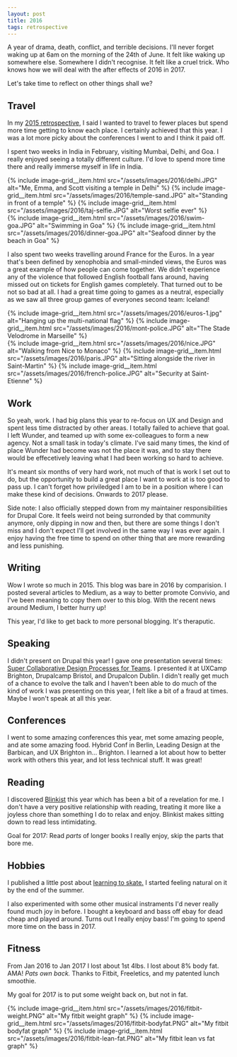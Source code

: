 ```yaml
---
layout: post
title: 2016
tags: retrospective
---
```


A year of drama, death, conflict, and terrible decisions. I'll never forget waking up at 6am on the morning of the 24th of June. It felt like waking up somewhere else. Somewhere I didn't recognise. It felt like a cruel trick. Who knows how we will deal with the after effects of 2016 in 2017.

Let's take time to reflect on other things shall we?

## Travel

In my [2015 retrospective,](/blog/2015) I said I wanted to travel to fewer places but spend more time getting to know each place. I certainly achieved that this year. I was a lot more picky about the conferences I went to and I think it paid off.

I spent two weeks in India in February, visiting Mumbai, Delhi, and Goa. I really enjoyed seeing a totally different culture. I'd love to spend more time there and really immerse myself in life in India.

<div class="image-grid image-grid--3">
  {% include image-grid__item.html src="/assets/images/2016/delhi.JPG" alt="Me, Emma, and Scott visiting a temple in Delhi" %}
  {% include image-grid__item.html src="/assets/images/2016/temple-sand.JPG" alt="Standing in front of a temple" %}
  {% include image-grid__item.html src="/assets/images/2016/taj-selfie.JPG" alt="Worst selfie ever" %}
</div>
<div class="image-grid image-grid--2">
  {% include image-grid__item.html src="/assets/images/2016/swim-goa.JPG" alt="Swimming in Goa" %}
  {% include image-grid__item.html src="/assets/images/2016/dinner-goa.JPG" alt="Seafood dinner by the beach in Goa" %}
</div>

I also spent two weeks travelling around France for the Euros. In a year that's been defined by xenophobia and small-minded views, the Euros was a great example of how people can come together. We didn't experience any of the violence that followed English football fans around, having missed out on tickets for English games completely. That turned out to be not so bad at all. I had a great time going to games as a neutral, especially as we saw all three group games of everyones second team: Iceland!

<div class="image-grid image-grid--2">
  {% include image-grid__item.html src="/assets/images/2016/euros-1.jpg" alt="Hanging up the multi-national flag" %}
  {% include image-grid__item.html src="/assets/images/2016/mont-police.JPG" alt="The Stade Velodrome in Marseille" %}
</div>

<div class="image-grid image-grid--3">
  {% include image-grid__item.html src="/assets/images/2016/nice.JPG" alt="Walking from Nice to Monaco" %}
  {% include image-grid__item.html src="/assets/images/2016/paris.JPG" alt="Sitting alongside the river in Saint-Martin" %}
  {% include image-grid__item.html src="/assets/images/2016/french-police.JPG" alt="Security at Saint-Etienne" %}
</div>

## Work

So yeah, work. I had big plans this year to re-focus on UX and Design and spent less time distracted by other areas. I totally failed to achieve that goal. I left Wunder, and teamed up with some ex-colleagues to form a new agency. Not a small task in today's climate. I've said many times, the kind of place Wunder had become was not the place it was, and to stay there would be effecetively leaving what I had been working so hard to achieve.

It's meant six months of very hard work, not much of that is work I set out to do, but the opportunity to build a great place I want to work at is too good to pass up. I can't forget how priviledged I am to be in a position where I can make these kind of decisions. Onwards to 2017 please.

Side note: I also officially stepped down from my maintainer responsibilities for Drupal Core. It feels weird not being surronded by that community anymore, only dipping in now and then, but there are some things I don't miss and I don't expect I'll get involved in the same way I was ever again. I enjoy having the free time to spend on other thing that are more rewarding and less punishing.

## Writing

Wow I wrote so much in 2015. This blog was bare in 2016 by comparision. I posted several articles to Medium, as a way to better promote Convivio, and I've been meaning to copy them over to this blog. With the recent news around Medium, I better hurry up!

This year, I'd like to get back to more personal blogging. It's theraputic.

## Speaking

I didn't present on Drupal this year! I gave one presentation several times: [Super Collaborative Design Processes for Teams](https://events.drupal.org/dublin2016/sessions/super-collaborative-design-processes-teams). I presented it at UXCamp Brighton, Drupalcamp Bristol, and Drupalcon Dublin. I didn't really get much of a chance to evolve the talk and I haven't been able to do much of the kind of work I was presenting on this year, I felt like a bit of a fraud at times. Maybe I won't speak at all this year.

## Conferences

I went to some amazing conferences this year, met some amazing people, and ate some amazing food. Hybrid Conf in Berlin, Leading Design at the Barbican, and UX Brighton in... Brighton. I learned a lot about how to better work with others this year, and lot less technical stuff. It was great!

## Reading

I discovered [Blinkist](https://www.blinkist.com) this year which has been a bit of a revelation for me. I don't have a very positive relationship with reading, treating it more like a joyless chore than something I do to relax and enjoy. Blinkist makes sitting down to read less intimidating.

Goal for 2017: Read *parts* of longer books I really enjoy, skip the parts that bore me.

## Hobbies

I published a little post about [learning to skate.](/blog/learning-to-learn-in-the-open/) I started feeling natural on it by the end of the summer.

I also experimented with some other musical instraments I'd never really found much joy in before. I bought a keyboard and bass off ebay for dead cheap and played around. Turns out I really enjoy bass! I'm going to spend more time on the bass in 2017.

## Fitness

From Jan 2016 to Jan 2017 I lost about 1st 4lbs. I lost about 8% body fat. AMA! *Pats own back.* Thanks to Fitbit, Freeletics, and my patented lunch smoothie.

My goal for 2017 is to put some weight back on, but not in fat.

<div class="image-grid image-grid--3">
  {% include image-grid__item.html src="/assets/images/2016/fitbit-weight.PNG" alt="My fitbit weight graph" %}
  {% include image-grid__item.html src="/assets/images/2016/fitbit-bodyfat.PNG" alt="My fitbit bodyfat graph" %}
  {% include image-grid__item.html src="/assets/images/2016/fitbit-lean-fat.PNG" alt="My fitbit lean vs fat graph" %}
</div>
